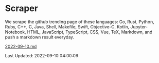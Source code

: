 # Scraper

We scrape the github trending page of these languages: Go, Rust, Python, Ruby, C++, C, Java, Shell, Makefile, Swift, Objective-C, Kotlin, Jupyter-Notebook, HTML, JavaScript, TypeScript, CSS, Vue, TeX, Markdown, and push a markdown result everyday.

[2022-09-10.md](https://github.com/yangwenmai/github-trending-backup/blob/master/2022-09-10.md)

Last Updated: 2022-09-10 04:00:06